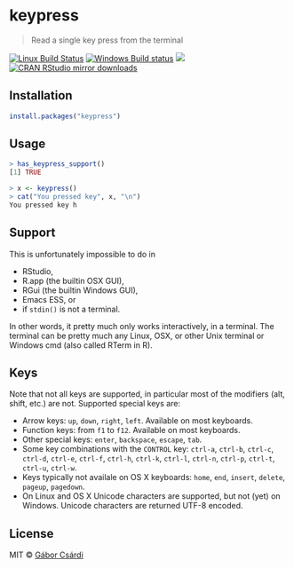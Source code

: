 
# keypress

> Read a single key press from the terminal

[![Linux Build Status](https://travis-ci.org/gaborcsardi/keypress.svg?branch=master)](https://travis-ci.org/gaborcsardi/keypress)
[![Windows Build status](https://ci.appveyor.com/api/projects/status/github/gaborcsardi/keypress?svg=true)](https://ci.appveyor.com/project/gaborcsardi/keypress)
[![](http://www.r-pkg.org/badges/version/keypress)](https://www.r-pkg.org:443/pkg/keypress)
[![CRAN RStudio mirror downloads](http://cranlogs.r-pkg.org/badges/keypress)](https://www.r-pkg.org/pkg/keypress)

## Installation

```r
install.packages("keypress")
```

## Usage

```r
> has_keypress_support()
[1] TRUE
```

```r
> x <- keypress()
> cat("You pressed key", x, "\n")
You pressed key h
```

## Support

This is unfortunately impossible to do in
- RStudio,
- R.app (the builtin OSX GUI),
- RGui (the builtin Windows GUI),
- Emacs ESS, or
- if `stdin()` is not a terminal.

In other words, it pretty much only works interactively, in a terminal.
The terminal can be pretty much any Linux, OSX, or other Unix terminal or
Windows cmd (also called RTerm in R).

## Keys

Note that not all keys are supported, in particular most of the modifiers
(alt, shift, etc.) are not. Supported special keys are:
- Arrow keys: `up`, `down`, `right`, `left`. Available on most keyboards.
- Function keys: from `f1` to `f12`. Available on most keyboards.
- Other special keys: `enter`, `backspace`, `escape`, `tab`.
- Some key combinations with the `CONTROL` key: `ctrl-a`, `ctrl-b`,
  `ctrl-c`, `ctrl-d`, `ctrl-e`, `ctrl-f`, `ctrl-h`, `ctrl-k`, `ctrl-l`,
  `ctrl-n`, `ctrl-p`, `ctrl-t`, `ctrl-u`, `ctrl-w`.
- Keys typically not availale on OS X keyboards: `home`, `end`, `insert`,
  `delete`, `pageup`, `pagedown`.
- On Linux and OS X Unicode characters are supported, but not (yet) on
  Windows. Unicode characters are returned UTF-8 encoded.

## License

MIT © [Gábor Csárdi](https://github.com/gaborcsardi)
